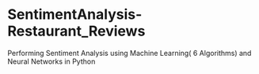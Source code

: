 # SentimentAnalysis-Restaurant_Reviews
Performing Sentiment Analysis using Machine Learning( 6 Algorithms) and Neural Networks  in Python
